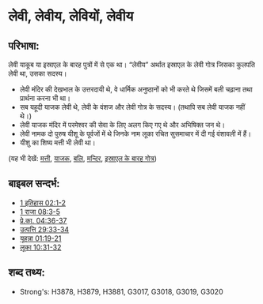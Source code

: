 # लेवी, लेवीय, लेवियों, लेवीय #

## परिभाषा: ##

लेवी याकूब या इस्राएल के बारह पुत्रों में से एक था। “लेवीय” अर्थात इस्राएल के लेवी गोत्र जिसका कुलपति लेवी था, उसका सदस्य। 

* लेवी मंदिर की देखभाल के उत्तरदायी थे, वे धार्मिक अनुष्ठानों को भी करते थे जिसमें बली चढ़ाना तथा प्रार्थना करना भी था।
* सब यहूदी याजक लेवी थे, लेवी के वंशज और लेवी गोत्र के सदस्य। (तथापि सब लेवी याजक नहीं थे।)
* लेवी याजक मंदिर में परमेश्वर की सेवा के लिए अलग किए गए थे और अभिषिक्त जन थे।
* लेवी नामक दो पुरुष यीशू के पूर्वजों में थे जिनके नाम लूका रचित सुसमाचार में दी गई वंशावली में हैं।
* यीशु का शिष्य मत्ती भी लेवी था।

(यह भी देखें: [मत्ती](../names/matthew.md), [याजक](../kt/priest.md), [बलि](../other/sacrifice.md), [मन्दिर](../kt/temple.md), [इस्राएल के बारह गोत्र](../other/12tribesofisrael.md))

## बाइबल सन्दर्भ: ##

* [1 इतिहास 02:1-2](rc://hi/tn/help/1ch/02/01)
* [1 राजा 08:3-5](rc://hi/tn/help/1ki/08/03)
* [प्रे.का. 04:36-37](rc://hi/tn/help/act/04/36)
* [उत्पत्ति 29:33-34](rc://hi/tn/help/gen/29/33)
* [यूहन्ना 01:19-21](rc://hi/tn/help/jhn/01/19)
* [लूका 10:31-32](rc://hi/tn/help/luk/10/31)

## शब्द तथ्य: ##

* Strong's: H3878, H3879, H3881, G3017, G3018, G3019, G3020
